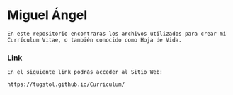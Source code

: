 # Miguel Ángel

```
En este repositorio encontraras los archivos utilizados para crear mi Currículum Vitae, o también conocido como Hoja de Vida.
```

### Link

```
En el siguiente link podrás acceder al Sitio Web:

https://tugstol.github.io/Curriculum/
```
